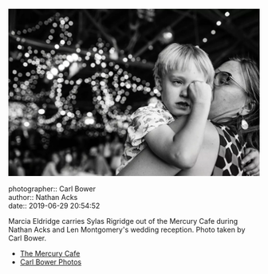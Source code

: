 ![Marcia Eldridge carries Sylas Rigridge out of the Mercury Cafe](assets/2019-06-29-set-4-the-dance-13.webp)

photographer:: Carl Bower  
author:: Nathan Acks  
date:: 2019-06-29 20:54:52

Marcia Eldridge carries Sylas Rigridge out of the Mercury Cafe during Nathan Acks and Len Montgomery's wedding reception. Photo taken by Carl Bower.

* [The Mercury Cafe](http://mercurycafe.com)
* [Carl Bower Photos](https://carlbowerphotos.com)
